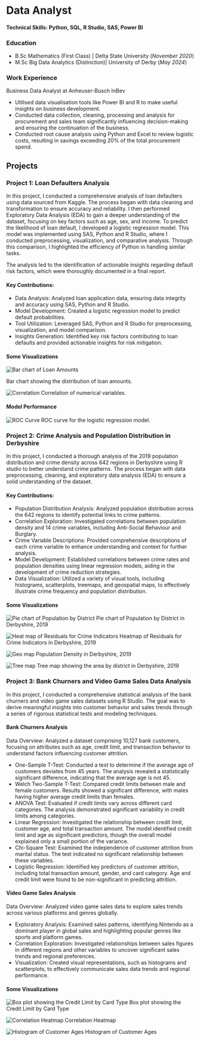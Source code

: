 # Data Analyst

#### Technical Skills: Python, SQL, R Studio, SAS, Power BI 


### Education
- B.Sc Mathematics (First Class) | Delta State University (_November 2020_)
- M.Sc Big Data Analytics (Distinction)| University of Derby (_May 2024_)  

### Work Experience 
Business Data Analyst at Anheuser-Busch InBev
-  Utilised data visualisation tools like Power BI and R to make useful insights on business development.
-  Conducted data collection, cleaning, processing and analysis for procurement and sales team significantly influencing decision-making and ensuring the continuation of the business.
-  Conducted root cause analysis using Python and Excel to review logistic costs, resulting in savings exceeding 20% of the total procurement spend. 

## Projects
### Project 1: Loan Defaulters Analysis

In this project, I conducted a comprehensive analysis of loan defaulters using data sourced from Kaggle. The process began with data cleaning and transformation to ensure accuracy and reliability. I then performed Exploratory Data Analysis (EDA) to gain a deeper understanding of the dataset, focusing on key factors such as age, sex, and income.
To predict the likelihood of loan default, I developed a logistic regression model. This model was implemented using SAS, Python and R Studio, where I conducted preprocessing, visualization, and comparative analysis. Through this comparison, I highlighted the efficiency of Python in handling similar tasks.

The analysis led to the identification of actionable insights regarding default risk factors, which were thoroughly documented in a final report.

#### Key Contributions:

-  Data Analysis: Analyzed loan application data, ensuring data integrity and accuracy using SAS, Python and R Studio.
-  Model Development: Created a logistic regression model to predict default probabilities.
-  Tool Utilization: Leveraged SAS, Python and R Studio for preprocessing, visualization, and model comparison.
-  Insights Generation: Identified key risk factors contributing to loan defaults and provided actionable insights for risk mitigation.

#### Some Visualizations

![Bar chart of Loan Amounts](assists/Barchart.png)

Bar chart showing the distribution of loan amounts.

![Correlation](assists/Correlation.png)
Correlation of numerical variables.

#### Model Performance

![ROC Curve](assists/ROC.png)
ROC curve for the logistic regression model.

### Project 2: Crime Analysis and Population Distribution in Derbyshire
In this project, I conducted a thorough analysis of the 2019 population distribution and crime density across 642 regions in Derbyshire using R studio to better understand crime patterns. The process began with data preprocessing, cleaning, and exploratory data analysis (EDA) to ensure a solid understanding of the dataset.

#### Key Contributions:

-  Population Distribution Analysis: Analyzed population distribution across the 642 regions to identify potential links to crime patterns.
-  Correlation Exploration: Investigated correlations between population density and 14 crime variables, including Anti-Social Behaviour and Burglary.
-  Crime Variable Descriptions: Provided comprehensive descriptions of each crime variable to enhance understanding and context for further analysis.
-  Model Development: Established correlations between crime rates and population densities using linear regression models, aiding in the development of crime reduction strategies.
-  Data Visualization: Utilized a variety of visual tools, including histograms, scatterplots, treemaps, and geospatial maps, to effectively illustrate crime frequency and population distribution.

#### Some Visualizations
![Pie chart of Population by District](assists/PieChart.png)
Pie chart of Population by District in Derbyshire, 2019

![Heat map of Residuals for Crime Indicators](assists/Heatmap.png)
Heatmap of Residuals for Crime Indicators in Derbyshire, 2019

![Geo map](assists/Geo_map.png)
Population Density in Derbyshire, 2019

![Tree map](assists/Treemap.png)
Tree map showing the area by district in Derbyshire, 2019


### Project 3: Bank Churners and Video Game Sales Data Analysis
In this project, I conducted a comprehensive statistical analysis of the bank churners and video game sales datasets using R Studio. The goal was to derive meaningful insights into customer behavior and sales trends through a series of rigorous statistical tests and modeling techniques.

#### Bank Churners Analysis
Data Overview: Analyzed a dataset comprising 10,127 bank customers, focusing on attributes such as age, credit limit, and transaction behavior to understand factors influencing customer attrition.

-  One-Sample T-Test: Conducted a test to determine if the average age of customers deviates from 45 years. The analysis revealed a statistically significant difference, indicating that the average age is not 45.
-  Welch Two-Sample T-Test: Compared credit limits between male and female customers. Results showed a significant difference, with males having higher average credit limits than females.
-  ANOVA Test: Evaluated if credit limits vary across different card categories. The analysis demonstrated significant variability in credit limits among categories.
-  Linear Regression: Investigated the relationship between credit limit, customer age, and total transaction amount. The model identified credit limit and age as significant predictors, though the overall model explained only a small portion of the variance.
-  Chi-Square Test: Examined the independence of customer attrition from marital status. The test indicated no significant relationship between these variables.
-  Logistic Regression: Identified key predictors of customer attrition, including total transaction amount, gender, and card category. Age and credit limit were found to be non-significant in predicting attrition.


#### Video Game Sales Analysis
Data Overview: Analyzed video game sales data to explore sales trends across various platforms and genres globally.

-  Exploratory Analysis: Examined sales patterns, identifying Nintendo as a dominant player in global sales and highlighting popular genres like sports and platform games.
-  Correlation Exploration: Investigated relationships between sales figures in different regions and other variables to uncover significant sales trends and regional preferences.
-  Visualization: Created visual representations, such as histograms and scatterplots, to effectively communicate sales data trends and regional performance.


#### Some Visualizations

![Box plot showing the Credit Limit by Card Type](assists/Boxplot.png)
Box plot showing the Credit Limit by Card Type

![Correlation Heatmap](assists/CorrelationHeatmap.png)
Correlation Heatmap

![Histogram of Customer Ages](assists/Hist.png)
Histogram of Customer Ages
